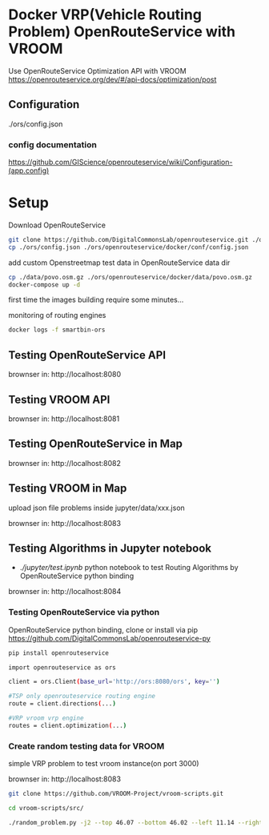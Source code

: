 
# Docker VRP(Vehicle Routing Problem) OpenRouteService with VROOM

Use OpenRouteService Optimization API with VROOM
https://openrouteservice.org/dev/#/api-docs/optimization/post


## Configuration

./ors/config.json

### config documentation

https://github.com/GIScience/openrouteservice/wiki/Configuration-(app.config) 



# Setup

Download OpenRouteService
```bash
git clone https://github.com/DigitalCommonsLab/openrouteservice.git ./ors/openrouteservice
cp ./ors/config.json ./ors/openrouteservice/docker/conf/config.json
```

add custom Openstreetmap test data in OpenRouteService data dir

```bash
cp ./data/povo.osm.gz ./ors/openrouteservice/docker/data/povo.osm.gz
docker-compose up -d
```
first time the images building require some minutes...

monitoring of routing engines
```bash
docker logs -f smartbin-ors
```

## Testing OpenRouteService API

brownser in:
http://localhost:8080


## Testing VROOM API

brownser in:
http://localhost:8081


## Testing OpenRouteService in Map

brownser in:
http://localhost:8082


## Testing VROOM in Map

upload json file problems inside jupyter/data/xxx.json

brownser in:
http://localhost:8083


## Testing Algorithms in Jupyter notebook

* *./jupyter/test.ipynb* python notebook to test Routing Algorithms by OpenRouteService python binding

brownser in:
http://localhost:8084


### Testing OpenRouteService via python

OpenRouteService python binding, clone or install via pip
https://github.com/DigitalCommonsLab/openrouteservice-py

```bash
pip install openrouteservice

import openrouteservice as ors

client = ors.Client(base_url='http://ors:8080/ors', key='')

#TSP only openrouteservice routing engine
route = client.directions(...)

#VRP vroom vrp engine
routes = client.optimization(...)

```

### Create random testing data for VROOM

simple VRP problem to test vroom instance(on port 3000)

brownser in:
http://localhost:8083

```bash
git clone https://github.com/VROOM-Project/vroom-scripts.git

cd vroom-scripts/src/

./random_problem.py -j2 --top 46.07 --bottom 46.02 --left 11.14 --right 11.18

```